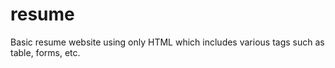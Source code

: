 # resume
Basic resume website using only HTML which includes various tags such as table, forms, etc. 
